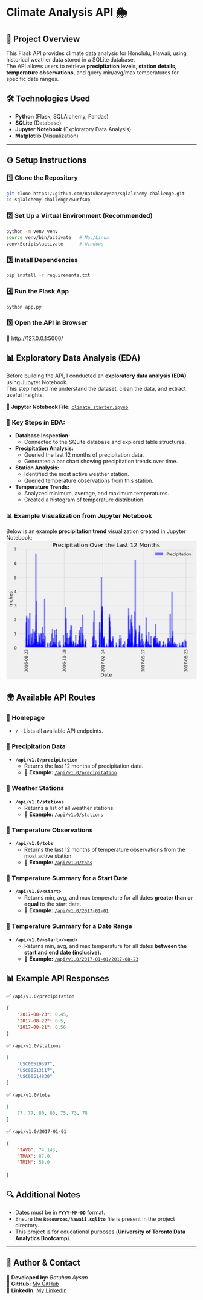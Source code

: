 # Climate Analysis API 🌦️

## 📌 Project Overview
This Flask API provides climate data analysis for Honolulu, Hawaii, using historical weather data stored in a SQLite database.  
The API allows users to retrieve **precipitation levels, station details, temperature observations**, and query min/avg/max temperatures for specific date ranges.

## 🛠️ Technologies Used
- **Python** (Flask, SQLAlchemy, Pandas)
- **SQLite** (Database)
- **Jupyter Notebook** (Exploratory Data Analysis)
- **Matplotlib** (Visualization)

---

## ⚙️ Setup Instructions

### 1️⃣ **Clone the Repository**
```bash
git clone https://github.com/BatuhanAysan/sqlalchemy-challenge.git
cd sqlalchemy-challenge/SurfsUp
```

### 2️⃣ **Set Up a Virtual Environment (Recommended)**
```bash
python -m venv venv
source venv/bin/activate   # Mac/Linux
venv\Scripts\activate      # Windows
```
### 3️⃣ **Install Dependencies**
```bash
pip install -r requirements.txt
```
### 4️⃣ **Run the Flask App**
```bash
python app.py
```
### 5️⃣ **Open the API in Browser**

🔗 http://127.0.0.1:5000/

## 📊 Exploratory Data Analysis (EDA)

Before building the API, I conducted an **exploratory data analysis (EDA)** using Jupyter Notebook.  
This step helped me understand the dataset, clean the data, and extract useful insights.

📌 **Jupyter Notebook File:** [`climate_starter.ipynb`](./SurfsUp/climate_starter.ipynb)  

### 🔹 **Key Steps in EDA:**
- **Database Inspection:**  
  - Connected to the SQLite database and explored table structures.
- **Precipitation Analysis:**  
  - Queried the last 12 months of precipitation data.
  - Generated a bar chart showing precipitation trends over time.
- **Station Analysis:**  
  - Identified the most active weather station.
  - Queried temperature observations from this station.
- **Temperature Trends:**  
  - Analyzed minimum, average, and maximum temperatures.
  - Created a histogram of temperature distribution.

### 📊 **Example Visualization from Jupyter Notebook**
Below is an example **precipitation trend** visualization created in Jupyter Notebook:
![Precipitation Chart](./SurfsUp/precipitation_chart.png)


## 🌍 Available API Routes

### 🔹 Homepage
- **`/`** - Lists all available API endpoints.

### 🔹 Precipitation Data
- **`/api/v1.0/precipitation`**  
  - Returns the last 12 months of precipitation data.  
  - 📌 **Example:** [`/api/v1.0/precipitation`](http://127.0.0.1:5000/api/v1.0/precipitation)

### 🔹 Weather Stations
- **`/api/v1.0/stations`**  
  - Returns a list of all weather stations.  
  - 📌 **Example:** [`/api/v1.0/stations`](http://127.0.0.1:5000/api/v1.0/stations)

### 🔹 Temperature Observations
- **`/api/v1.0/tobs`**  
  - Returns the last 12 months of temperature observations from the most active station.  
  - 📌 **Example:** [`/api/v1.0/tobs`](http://127.0.0.1:5000/api/v1.0/tobs)

### 🔹 Temperature Summary for a Start Date
- **`/api/v1.0/<start>`**  
  - Returns min, avg, and max temperature for all dates **greater than or equal** to the start date.  
  - 📌 **Example:** [`/api/v1.0/2017-01-01`](http://127.0.0.1:5000/api/v1.0/2017-01-01)

### 🔹 Temperature Summary for a Date Range
- **`/api/v1.0/<start>/<end>`**  
  - Returns min, avg, and max temperature for all dates **between the start and end date (inclusive).**  
  - 📌 **Example:** [`/api/v1.0/2017-01-01/2017-08-23`](http://127.0.0.1:5000/api/v1.0/2017-01-01/2017-08-23)

## 📊 Example API Responses
✅ `/api/v1.0/precipitation`
```json
{
    "2017-08-23": 0.45,
    "2017-08-22": 0.5,
    "2017-08-21": 0.56
}
```
✅ `/api/v1.0/stations`
```json
[
    "USC00519397",
    "USC00513117",
    "USC00514830"
]
```
✅ `/api/v1.0/tobs`
```json
[
    77, 77, 80, 80, 75, 73, 78
]
```
✅ `/api/v1.0/2017-01-01`
```json
{
    "TAVG": 74.143,
    "TMAX": 87.0,
    "TMIN": 58.0
    
}
```
## 🔍 Additional Notes
- Dates must be in **`YYYY-MM-DD`** format.
- Ensure the **`Resources/hawaii.sqlite`** file is present in the project directory.
- This project is for educational purposes (**University of Toronto Data Analytics Bootcamp**).

---

## 📩 Author & Contact
📌 **Developed by:** *Batuhan Aysan*  
📌 **GitHub:** [My GitHub](https://github.com/BatuhanAysan)  
📌 **LinkedIn:** [My LinkedIn](https://linkedin.com/in/batuhan-aysan-970894139/)  

